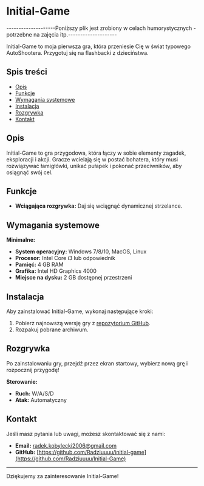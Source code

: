 # Initial-Game
--------------------Poniższy plik jest zrobiony w celach humorystycznych - potrzebne na zajęcia itp.--------------------


Initial-Game to moja pierwsza gra, która przeniesie Cię w świat typowego AutoShootera. Przygotuj się na flashbacki z dzieciństwa.

## Spis treści

- [Opis](#opis)
- [Funkcje](#funkcje)
- [Wymagania systemowe](#wymagania-systemowe)
- [Instalacja](#instalacja)
- [Rozgrywka](#rozgrywka)
- [Kontakt](#kontakt)

## Opis

Initial-Game to gra przygodowa, która łączy w sobie elementy zagadek, eksploracji i akcji. Gracze wcielają się w postać bohatera, który musi rozwiązywać łamigłówki, unikać pułapek i pokonać przeciwników, aby osiągnąć swój cel.

## Funkcje

- **Wciągająca rozgrywka:** Daj się wciągnąć dynamicznej strzelance.

## Wymagania systemowe

**Minimalne:**
- **System operacyjny:** Windows 7/8/10, MacOS, Linux
- **Procesor:** Intel Core i3 lub odpowiednik
- **Pamięć:** 4 GB RAM
- **Grafika:** Intel HD Graphics 4000
- **Miejsce na dysku:** 2 GB dostępnej przestrzeni


## Instalacja

Aby zainstalować Initial-Game, wykonaj następujące kroki:

1. Pobierz najnowszą wersję gry z [repozytorium GitHub](https://github.com/Radziuuuu/Initial-Game).
2. Rozpakuj pobrane archiwum.


## Rozgrywka

Po zainstalowaniu gry, przejdź przez ekran startowy, wybierz nową grę i rozpocznij przygodę!

**Sterowanie:**
- **Ruch:** W/A/S/D 
- **Atak:** Automatyczny


## Kontakt

Jeśli masz pytania lub uwagi, możesz skontaktować się z nami:

- **Email:** radek.kobylecki2006@gmail.com
- **GitHub:** [https://github.com/Radziuuuu/initial-game](https://github.com/Radziuuuu/Initial-Game)

---

Dziękujemy za zainteresowanie Initial-Game!

